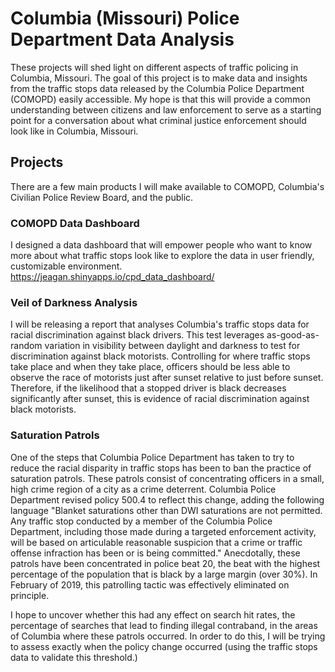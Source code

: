 # Columbia (Missouri) Police Department Data Analysis

These projects will shed light on different aspects of traffic policing in Columbia, Missouri. The goal of this project is to make data and insights from the traffic stops data released by the Columbia Police Department (COMOPD) easily accessible. My hope is that this will provide a common understanding between citizens and law enforcement to serve as a starting point for a conversation about what criminal justice enforcement should look like in Columbia, Missouri.

## Projects

There are a few main products I will make available to COMOPD, Columbia's Civilian Police Review Board, and the public. 

### COMOPD Data Dashboard
I designed a data dashboard that will empower people who want to know more about what traffic stops look like to explore the data in user friendly, customizable environment. <https://jeagan.shinyapps.io/cpd_data_dashboard/>

### Veil of Darkness Analysis
I will be releasing a report that analyses Columbia's traffic stops data for racial discrimination against black drivers. This test leverages as-good-as-random variation in visibility between daylight and darkness to test for discrimination against black motorists. Controlling for where traffic stops take place and when they take place, officers should be less able to observe the race of motorists just after sunset relative to just before sunset. Therefore, if the likelihood that a stopped driver is black decreases significantly after sunset, this is evidence of racial discrimination against black motorists.

### Saturation Patrols
One of the steps that Columbia Police Department has taken to try to reduce the racial disparity in traffic stops has been to ban the practice of saturation patrols. These patrols consist of concentrating officers in a small, high crime region of a city as a crime deterrent. Columbia Police Department revised policy 500.4 to reflect this change, adding the following language "Blanket saturations other than DWI saturations are not permitted. Any traffic stop conducted by a member of the Columbia Police Department, including those made during a targeted enforcement activity, will be based on articulable reasonable suspicion that a crime or traffic offense infraction has been or is being committed." Anecdotally, these patrols have been concentrated in police beat 20, the beat with the highest percentage of the population that is black by a large margin (over 30%). In February of 2019, this patrolling tactic was effectively eliminated on principle.

I hope to uncover whether this had any effect on search hit rates, the percentage of searches that lead to finding illegal contraband, in the areas of Columbia where these patrols occurred. In order to do this, I will be trying to assess exactly when the policy change occurred (using the traffic stops data to validate this threshold.)

